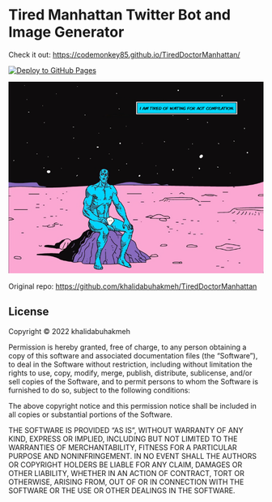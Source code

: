 # Tired Manhattan Twitter Bot and Image Generator

Check it out: https://codemonkey85.github.io/TiredDoctorManhattan/

[![Deploy to GitHub Pages](https://github.com/codemonkey85/TiredDoctorManhattan/actions/workflows/main.yml/badge.svg)](https://github.com/codemonkey85/TiredDoctorManhattan/actions/workflows/main.yml)

![Tired Manhattan](image.png)

Original repo: https://github.com/khalidabuhakmeh/TiredDoctorManhattan

## License

Copyright © 2022 khalidabuhakmeh

Permission is hereby granted, free of charge, to any person obtaining a copy of this software and associated documentation files (the “Software”), to deal in the Software without restriction, including without limitation the rights to use, copy, modify, merge, publish, distribute, sublicense, and/or sell copies of the Software, and to permit persons to whom the Software is furnished to do so, subject to the following conditions:

The above copyright notice and this permission notice shall be included in all copies or substantial portions of the Software.

THE SOFTWARE IS PROVIDED “AS IS”, WITHOUT WARRANTY OF ANY KIND, EXPRESS OR IMPLIED, INCLUDING BUT NOT LIMITED TO THE WARRANTIES OF MERCHANTABILITY, FITNESS FOR A PARTICULAR PURPOSE AND NONINFRINGEMENT. IN NO EVENT SHALL THE AUTHORS OR COPYRIGHT HOLDERS BE LIABLE FOR ANY CLAIM, DAMAGES OR OTHER LIABILITY, WHETHER IN AN ACTION OF CONTRACT, TORT OR OTHERWISE, ARISING FROM, OUT OF OR IN CONNECTION WITH THE SOFTWARE OR THE USE OR OTHER DEALINGS IN THE SOFTWARE.
